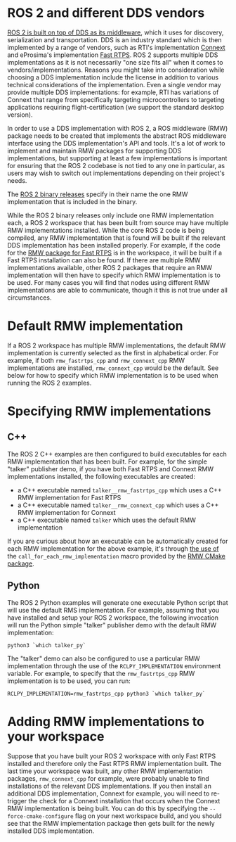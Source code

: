 # ROS 2 and different DDS vendors
[ROS 2 is built on top of DDS as its middleware](http://design.ros2.org/articles/ros_on_dds.html), which it uses for discovery, serialization and transportation.
DDS is an industry standard which is then implemented by a range of vendors, such as RTI's implementation [Connext](https://www.rti.com/products/) and eProsima's implementation [Fast RTPS](http://www.eprosima.com/index.php/products-all/eprosima-fast-rtps).
ROS 2 supports multiple DDS implementations as it is not necessarily "one size fits all" when it comes to vendors/implementations.
Reasons you might take into consideration while choosing a DDS implementation include the license in addition to various technical considerations of the implementation.
Even a single vendor may provide multiple DDS implementations: for example, RTI has variations of Connext that range from specifically targeting microcontrollers to targeting applications requiring flight-certification (we support the standard desktop version).

In order to use a DDS implementation with ROS 2, a ROS middleware (RMW) package needs to be created that implements the abstract ROS middleware interface using the DDS implementation's API and tools.
It's a lot of work to implement and maintain RMW packages for supporting DDS implementations, but supporting at least a few implementations is important for ensuring that the ROS 2 codebase is not tied to any one in particular, as users may wish to switch out implementations depending on their project's needs.

The [ROS 2 binary releases](https://github.com/ros2/ros2/releases/) specify in their name the one RMW implementation that is included in the binary.

While the ROS 2 binary releases only include one RMW implementation each, a ROS 2 workspace that has been built from source may have multiple RMW implementations installed.
While the core ROS 2 code is being compiled, any RMW implementation that is found will be built if the relevant DDS implementation has been installed properly.
For example, if the code for the [RMW package for Fast RTPS](https://github.com/eProsima/ROS-RMW-Fast-RTPS-cpp) is in the workspace, it will be built if a Fast RTPS installation can also be found.
If there are multiple RMW implementations available, other ROS 2 packages that require an RMW implementation will then have to specify which RMW implementation is to be used.
For many cases you will find that nodes using different RMW implementations are able to communicate, though it this is not true under all circumstances.

# Default RMW implementation
If a ROS 2 workspace has multiple RMW implementations, the default RMW implementation is currently selected as the first in alphabetical order.
For example, if both `rmw_fastrtps_cpp` and `rmw_connext_cpp` RMW implementations are installed, `rmw_connext_cpp` would be the default.
See below for how to specify which RMW implementation is to be used when running the ROS 2 examples.

# Specifying RMW implementations
## C++
The ROS 2 C++ examples are then configured to build executables for each RMW implementation that has been built.
For example, for the simple "talker" publisher demo, if you have both Fast RTPS and Connext RMW implementations installed, the following executables are created:
- a C++ executable named `talker__rmw_fastrtps_cpp` which uses a C++ RMW implementation for Fast RTPS
- a C++ executable named `talker__rmw_connext_cpp` which uses a C++ RMW implementation for Connext
- a C++ executable named `talker` which uses the default RMW implementation

If you are curious about how an executable can be automatically created for each RMW implementation for the above example, it's through [the use of](https://github.com/ros2/examples/blob/release-alpha8/rclcpp_examples/CMakeLists.txt#L59) the `call_for_each_rmw_implementation` macro provided by the [RMW CMake package](https://github.com/ros2/rmw/tree/release-alpha8/rmw_implementation_cmake).

## Python
The ROS 2 Python examples will generate one executable Python script that will use the default RMS implementation.
For example, assuming that you have installed and setup your ROS 2 workspace, the following invocation will run the Python simple "talker" publisher demo with the default RMW implementation:
```
python3 `which talker_py`
```
The "talker" demo can also be configured to use a particular RMW implementation through the use of the `RCLPY_IMPLEMENTATION` environment variable.
For example, to specify that the `rmw_fastrtps_cpp` RMW implementation is to be used, you can run:
```
RCLPY_IMPLEMENTATION=rmw_fastrtps_cpp python3 `which talker_py`
```

# Adding RMW implementations to your workspace
Suppose that you have built your ROS 2 workspace with only Fast RTPS installed and therefore only the Fast RTPS RMW implementation built.
The last time your workspace was built, any other RMW implementation packages, `rmw_connext_cpp` for example, were probably unable to find installations of the relevant DDS implementations.
If you then install an additional DDS implementation, Connext for example, you will need to re-trigger the check for a Connext installation that occurs when the Connext RMW implementation is being built.
You can do this by specifying the `--force-cmake-configure` flag on your next workspace build, and you should see that the RMW implementation package then gets built for the newly installed DDS implementation.